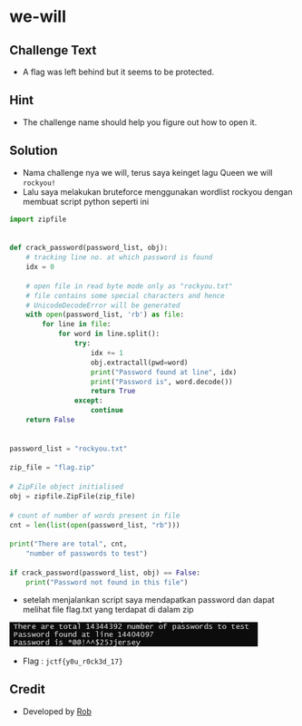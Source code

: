 # we-will

## Challenge Text
* A flag was left behind but it seems to be protected.

## Hint
* The challenge name should help you figure out how to open it.

## Solution
* Nama challenge nya we will, terus saya keinget lagu Queen we will `rockyou!`
* Lalu saya melakukan bruteforce menggunakan wordlist rockyou dengan membuat script python seperti ini
```python
import zipfile


def crack_password(password_list, obj):
	# tracking line no. at which password is found
	idx = 0

	# open file in read byte mode only as "rockyou.txt"
	# file contains some special characters and hence
	# UnicodeDecodeError will be generated
	with open(password_list, 'rb') as file:
		for line in file:
			for word in line.split():
				try:
					idx += 1
					obj.extractall(pwd=word)
					print("Password found at line", idx)
					print("Password is", word.decode())
					return True
				except:
					continue
	return False


password_list = "rockyou.txt"

zip_file = "flag.zip"

# ZipFile object initialised
obj = zipfile.ZipFile(zip_file)

# count of number of words present in file
cnt = len(list(open(password_list, "rb")))

print("There are total", cnt,
	"number of passwords to test")

if crack_password(password_list, obj) == False:
	print("Password not found in this file")
```
* setelah menjalankan script saya mendapatkan password dan dapat melihat file flag.txt yang terdapat di dalam zip
 
![](./Screenshot%202022-04-11%20151346.png)

* Flag : `jctf{y0u_r0ck3d_17}`

## Credit
* Developed by [Rob](https://github.com/njccicrob)
